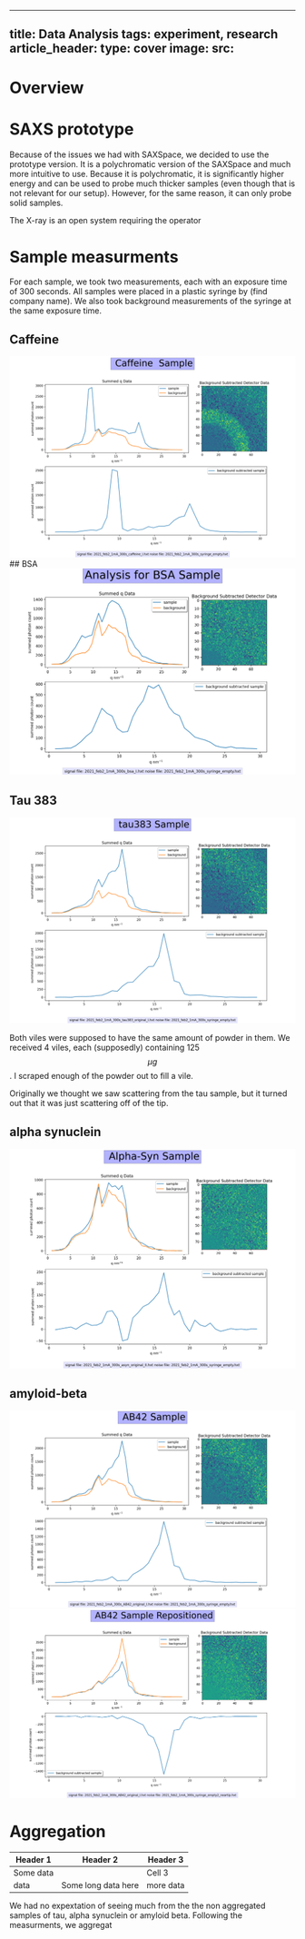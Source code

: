 
---
title: Data Analysis 
tags: experiment, research 
article_header:
  type: cover
  image:
    src: 
---

# Overview 


# SAXS prototype


Because of the issues we had with SAXSpace, we decided to use the prototype version. It is a polychromatic version of the SAXSpace and much more intuitive to use. Because it is polychromatic, it is significantly higher energy and can be used to probe much thicker samples (even though that is not relevant for our setup). However, for the same reason, it can only probe solid samples. 

The X-ray is an open system requiring the operator 

# Sample measurments 
For each sample, we took two measurements, each with an exposure time of 300 seconds. All samples were placed in a plastic syringe by (find company name). We also took background measurements of the syringe at the same exposure time. 
## Caffeine
<img src="/files/caffeine.png">
## BSA
<img src="/files/bsasample-final.png">

## Tau 383

 
 
<img src="/files/tau383.png">



Both viles were supposed to have the same amount of powder in them. We received 4 viles, each (supposedly) containing 125 $$\mu g$$. I scraped enough of the powder out to fill a vile. 


Originally we thought we saw scattering from the tau sample, but it turned out that it was just scattering off of the tip. 

## alpha synuclein 
<img src="/files/alphasyn-not-tip.png">


## amyloid-beta
<img src="/files/AB42samplenottim(feb2).png">
<img src="/files/AB42REPOSITIONED.png">

# Aggregation
| Header 1 | Header 2 | Header 3 |
| --- | --- | --------- |
| Some data | | Cell 3 |
| data | Some long data here | more data | 

We had no expextation of seeing much from the the non aggregated samples of tau, alpha synuclein or amyloid beta. Following the measurments, we aggregat
